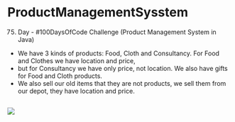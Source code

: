 # ProductManagementSysstem
75. Day - #100DaysOfCode Challenge (Product Management System in Java)

* We have 3 kinds of products: Food, Cloth and Consultancy. For Food and Clothes we have location and price,
* but for Consultancy we have only price, not location. We also have gifts for Food and Cloth products.
* We also sell our old items that they are not products, we sell them from our depot, they have location and price.

##
![](https://media1.giphy.com/media/DMMLj7JJy54XbzkjGW/giphy.gif?cid=6c09b952yyo6vc9p4ec4u1d4o5g99s4aqrg8a9z8rs60o073&ep=v1_stickers_related&rid=giphy.gif&ct=s)
